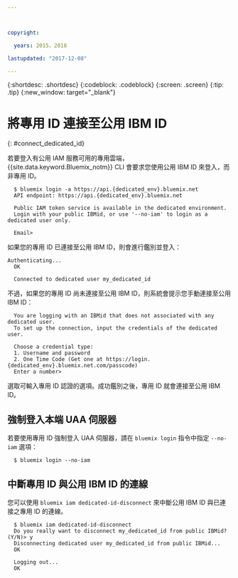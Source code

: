 ```yaml
---



copyright:

  years: 2015，2018

lastupdated: "2017-12-08"

---
```


{:shortdesc: .shortdesc}
{:codeblock: .codeblock}
{:screen: .screen}
{:tip: .tip}
{:new_window: target="_blank"}

# 將專用 ID 連接至公用 IBM ID
{: #connect_dedicated_id}

若要登入有公用 IAM 服務可用的專用雲端，{{site.data.keyword.Bluemix_notm}} CLI 會要求您使用公用 IBM ID 來登入，而非專用 ID。


```
  $ bluemix login -a https://api.{dedicated_env}.bluemix.net
  API endpoint: https://api.{dedicated_env}.bluemix.net

  Public IAM token service is available in the dedicated environment.
  Login with your public IBMid, or use '--no-iam' to login as a dedicated user only.

  Email>
```

如果您的專用 ID 已連接至公用 IBM ID，則會進行鑑別並登入：

```
Authenticating...
  OK
      
  Connected to dedicated user my_dedicated_id
```

不過，如果您的專用 ID 尚未連接至公用 IBM ID，則系統會提示您手動連接至公用 IBM ID：

```
  You are logging with an IBMid that does not associated with any dedicated user.
  To set up the connection, input the credentials of the dedicated user.

  Choose a credential type:
  1. Username and password
  2. One Time Code (Get one at https://login.{dedicated_env}.bluemix.net.com/passcode)
  Enter a number>
```

選取可輸入專用 ID 認證的選項。成功鑑別之後，專用 ID 就會連接至公用 IBM ID。

## 強制登入本端 UAA 伺服器

若要使用專用 ID 強制登入 UAA 伺服器，請在 `bluemix login` 指令中指定 `--no-iam` 選項：

```
  $ bluemix login --no-iam
```

## 中斷專用 ID 與公用 IBM ID 的連線 

您可以使用 `bluemix iam dedicated-id-disconnect` 來中斷公用 IBM ID 與已連接之專用 ID 的連線。

```
  $ bluemix iam dedicated-id-disconnect
  Do you really want to disconnect my_dedicated_id from public IBMid? (Y/N)> y
  Disconnecting dedicated user my_dedicated_id from public IBMid...
  OK

  Logging out...
  OK
```

